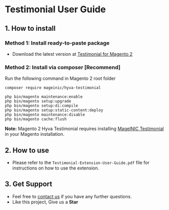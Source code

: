 # Testimonial User Guide

## 1. How to install

### Method 1: Install ready-to-paste package

- Download the latest version at [Testimonial for Magento 2](https://www.mageinic.com/testimonial.html)

### Method 2: Install via composer [Recommend]

Run the following command in Magento 2 root folder

```
composer require mageinic/hyva-testimonial

php bin/magento maintenance:enable
php bin/magento setup:upgrade
php bin/magento setup:di:compile
php bin/magento setup:static-content:deploy
php bin/magento maintenance:disable
php bin/magento cache:flush
```

**Note:**
Magento 2 Hyva Testimonial requires installing [MageINIC Testimonial](https://github.com/mageinic/testimonial) in your Magento installation.

## 2. How to use

- Please refer to the `Testimonial-Extension-User-Guide.pdf` file for instructions on how to use the extension.

## 3. Get Support

- Feel free to [contact us](https://www.mageinic.com/contact.html) if you have any further questions.
- Like this project, Give us a **Star**
